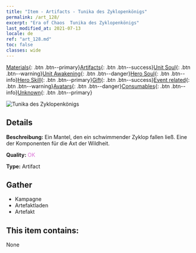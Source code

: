 ```yaml
---
title: "Item - Artifacts - Tunika des Zyklopenkönigs"
permalink: /art_128/
excerpt: "Era of Chaos  Tunika des Zyklopenkönigs"
last_modified_at: 2021-07-13
locale: de
ref: "art_128.md"
toc: false
classes: wide
---
```

 [Materials](/ItemsDE/){: .btn .btn--primary}[Artifacts](/ItemsDE/Artifacts/){: .btn .btn--success}[Unit Soul](/ItemsDE/UnitSoul/){: .btn .btn--warning}[Unit Awakening](/ItemsDE/UnitAwakening/){: .btn .btn--danger}[Hero Soul](/ItemsDE/HeroSoul/){: .btn .btn--info}[Hero Skill](/ItemsDE/HeroSkill/){: .btn .btn--primary}[Gift](/ItemsDE/Gift/){: .btn .btn--success}[Event related](/ItemsDE/Events/){: .btn .btn--warning}[Avatars](/ItemsDE/Avatars/){: .btn .btn--danger}[Consumables](/ItemsDE/Consumables/){: .btn .btn--info}[Unknown](/ItemsDE/Unknown/){: .btn .btn--primary}

 ![Tunika des Zyklopenkönigs](/images/t/artifact_40314.png)

## Details
 **Beschreibung:** Ein Mantel, den ein schwimmender Zyklop fallen ließ. Eine der Komponenten für die Axt der Wildheit.

 **Quality:** <span style="color: #DA70D6">OK</span>

 **Type:** Artifact

## Gather

*    Kampagne 
*    Artefaktladen 
*    Artefakt 

## This item contains:

  None

